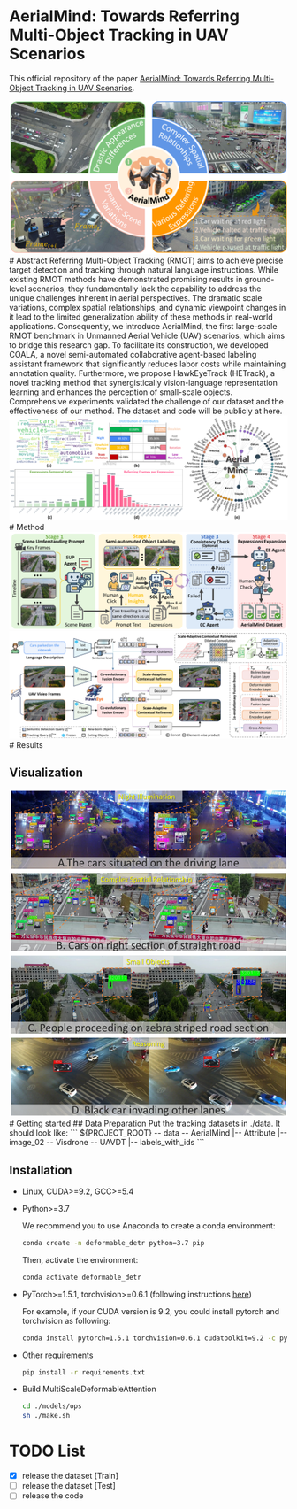 # AerialMind: Towards Referring Multi-Object Tracking in UAV Scenarios

This official repository of the paper [AerialMind: Towards Referring Multi-Object Tracking in UAV Scenarios](). 
<div align=center><img src="./Figs/motivation.pdf"/></div>
# Abstract
Referring Multi-Object Tracking (RMOT) aims to achieve precise target detection and tracking through natural language instructions. While existing RMOT methods have demonstrated promising results in ground-level scenarios, they fundamentally lack the capability to address the unique challenges inherent in aerial perspectives. The dramatic scale variations, complex spatial relationships, and dynamic viewpoint changes in it lead to the limited generalization ability of these methods in real-world applications. Consequently, we introduce AerialMind, the first large-scale RMOT benchmark in Unmanned Aerial Vehicle (UAV) scenarios, which aims to bridge this research gap.  To facilitate its construction, we developed COALA, a novel semi-automated collaborative agent-based labeling assistant framework that significantly reduces labor costs while maintaining annotation quality. Furthermore, we propose HawkEyeTrack (HETrack), a novel tracking method that synergistically vision-language representation learning and enhances the perception of small-scale objects. Comprehensive experiments validated the challenge of our dataset and the effectiveness of our method. The dataset and code will be publicly at here.
<div align=center><img src="./Figs/vis_analysis.pdf"/></div>
# Method
<div align=center><img src="./Figs/annotation.pdf"/></div>

<div align=center><img src="./Figs/pipeline.pdf"/></div>
# Results

## Visualization
<div align=center><img src="./Figs/vis.pdf"/></div>
# Getting started
## Data Preparation
Put the tracking datasets in ./data. It should look like:
   ```
   ${PROJECT_ROOT}
    -- data
        --  AerialMind
            |-- Attribute
            |-- image_02
                 -- Visdrone
                 -- UAVDT
            |-- labels_with_ids
   ```

## Installation

* Linux, CUDA>=9.2, GCC>=5.4
  
* Python>=3.7

    We recommend you to use Anaconda to create a conda environment:
    ```bash
    conda create -n deformable_detr python=3.7 pip
    ```
    Then, activate the environment:
    ```bash
    conda activate deformable_detr
    ```
  
* PyTorch>=1.5.1, torchvision>=0.6.1 (following instructions [here](https://pytorch.org/))

    For example, if your CUDA version is 9.2, you could install pytorch and torchvision as following:
    ```bash
    conda install pytorch=1.5.1 torchvision=0.6.1 cudatoolkit=9.2 -c pytorch
    ```
  
* Other requirements
    ```bash
    pip install -r requirements.txt
    ```

* Build MultiScaleDeformableAttention
    ```bash
    cd ./models/ops
    sh ./make.sh
    ```

# TODO List

- [x] release the dataset [Train]
- [ ] release the dataset [Test]
- [ ] release the code
